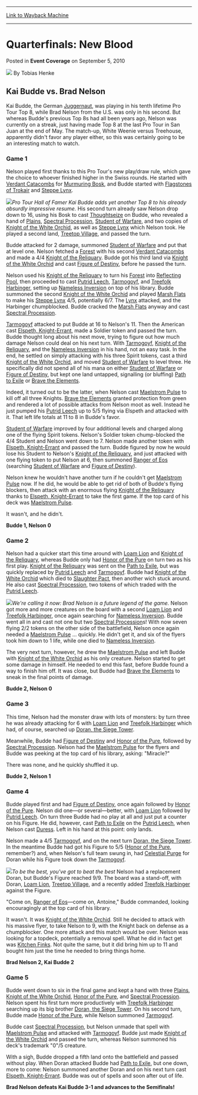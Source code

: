 
---
[Link to Wayback Machine](https://web.archive.org/web/20200527193938/https://magic.wizards.com/en/articles/archive/event-coverage/quarterfinals-new-blood-2010-09-05)

[_metadata_:author]:- "Tobias Henke"
[_metadata_:description]:- "Kai Budde vs. Brad Nelson Kai Budde, the German Juggernaut, was playing in his tenth lifetime Pro Tour Top 8, while Brad Nelson from the U.S. was only in his second. But whereas Budde's previous Top 8s had all been years ago, Nelson was currently on a streak, just having made Top 8 at the last Pro Tour in San Juan at the end of May. The match-up, White Weenie versus Treehouse, apparently didn't favor any player either, so this was certainly going to be an interesting match to watch."
[_metadata_:generator]:- "Drupal 7 (http://drupal.org)"
[_metadata_:node]:- "500711"
[_metadata_:publish_date]:- "2010-09-05"
[_metadata_:source]:- "div-main-content"
[_metadata_:title]:- "Quarterfinals: New Blood"
[_metadata_:wayback_capture_timestamp]:- "2020-05-27 19:39:38"
[_metadata_:wayback_raw_url]:- "https://web.archive.org/web/20200527193938id_/https://magic.wizards.com/en/articles/archive/event-coverage/quarterfinals-new-blood-2010-09-05"
[_metadata_:wayback_url]:- "https://magic.wizards.com/en/articles/archive/event-coverage/quarterfinals-new-blood-2010-09-05"
---


Quarterfinals: New Blood
========================



 Posted in **Event Coverage**
 on September 5, 2010 






![](https://media.magic.wizards.com/styles/auth_small/public/generic-avatar-150_43.png)
By Tobias Henke












Kai Budde vs. Brad Nelson
-------------------------


Kai Budde, the German [Juggernaut](http://gatherer.wizards.com/Pages/Card/Details.aspx?name=Juggernaut), was playing in his tenth lifetime Pro Tour Top 8, while Brad Nelson from the U.S. was only in his second. But whereas Budde's previous Top 8s had all been years ago, Nelson was currently on a streak, just having made Top 8 at the last Pro Tour in San Juan at the end of May. The match-up, White Weenie versus Treehouse, apparently didn't favor any player either, so this was certainly going to be an interesting match to watch.


### Game 1


Nelson played first thanks to this Pro Tour's new play/draw rule, which gave the choice to whoever finished higher in the Swiss rounds. He started with [Verdant Catacombs](http://gatherer.wizards.com/Pages/Card/Details.aspx?name=Verdant+Catacombs) for [Murmuring Bosk](http://gatherer.wizards.com/Pages/Card/Details.aspx?name=Murmuring+Bosk), and Budde started with [Flagstones of Trokair](http://gatherer.wizards.com/Pages/Card/Details.aspx?name=Flagstones+of+Trokair) and [Steppe Lynx](http://gatherer.wizards.com/Pages/Card/Details.aspx?name=Steppe+Lynx).


![](https://media.magic.wizards.com/image_legacy_migration/mtg/images/daily/events/ptams10/qf4_budde.jpg)*Pro Tour Hall of Famer Kai Budde adds yet another Top 8 to his already absurdly impressive resume.*
His second turn already saw Nelson drop down to 16, using his Bosk to cast [Thoughtseize](http://gatherer.wizards.com/Pages/Card/Details.aspx?name=Thoughtseize) on Budde, who revealed a hand of [Plains](http://gatherer.wizards.com/Pages/Card/Details.aspx?name=Plains), [Spectral Procession](http://gatherer.wizards.com/Pages/Card/Details.aspx?name=Spectral+Procession), [Student of Warfare](http://gatherer.wizards.com/Pages/Card/Details.aspx?name=Student+of+Warfare), and two copies of [Knight of the White Orchid](http://gatherer.wizards.com/Pages/Card/Details.aspx?name=Knight+of+the+White+Orchid), as well as [Steppe Lynx](http://gatherer.wizards.com/Pages/Card/Details.aspx?name=Steppe+Lynx) which Nelson took. He played a second land, [Treetop Village](http://gatherer.wizards.com/Pages/Card/Details.aspx?name=Treetop+Village), and passed the turn.


Budde attacked for 2 damage, summoned [Student of Warfare](http://gatherer.wizards.com/Pages/Card/Details.aspx?name=Student+of+Warfare) and put that at level one. Nelson fetched a [Forest](http://gatherer.wizards.com/Pages/Card/Details.aspx?name=Forest) with his second [Verdant Catacombs](http://gatherer.wizards.com/Pages/Card/Details.aspx?name=Verdant+Catacombs) and made a 4/4 [Knight of the Reliquary](http://gatherer.wizards.com/Pages/Card/Details.aspx?name=Knight+of+the+Reliquary). Budde got his third land via [Knight of the White Orchid](http://gatherer.wizards.com/Pages/Card/Details.aspx?name=Knight+of+the+White+Orchid) and cast [Figure of Destiny](http://gatherer.wizards.com/Pages/Card/Details.aspx?name=Figure+of+Destiny), before he passed the turn.


Nelson used his [Knight of the Reliquary](http://gatherer.wizards.com/Pages/Card/Details.aspx?name=Knight+of+the+Reliquary) to turn his [Forest](http://gatherer.wizards.com/Pages/Card/Details.aspx?name=Forest) into [Reflecting Pool](http://gatherer.wizards.com/Pages/Card/Details.aspx?name=Reflecting+Pool), then proceeded to cast [Putrid Leech](http://gatherer.wizards.com/Pages/Card/Details.aspx?name=Putrid+Leech), [Tarmogoyf](http://gatherer.wizards.com/Pages/Card/Details.aspx?name=Tarmogoyf), and [Treefolk Harbinger](http://gatherer.wizards.com/Pages/Card/Details.aspx?name=Treefolk+Harbinger), setting up [Nameless Inversion](http://gatherer.wizards.com/Pages/Card/Details.aspx?name=Nameless+Inversion) on top of his library. Budde summoned the second [Knight of the White Orchid](http://gatherer.wizards.com/Pages/Card/Details.aspx?name=Knight+of+the+White+Orchid) and played [Marsh Flats](http://gatherer.wizards.com/Pages/Card/Details.aspx?name=Marsh+Flats) to make his [Steppe Lynx](http://gatherer.wizards.com/Pages/Card/Details.aspx?name=Steppe+Lynx) 4/5, potentially 6/7. The [Lynx](http://gatherer.wizards.com/Pages/Card/Details.aspx?name=Lynx) attacked, and the Harbinger chumpblocked. Budde cracked the [Marsh Flats](http://gatherer.wizards.com/Pages/Card/Details.aspx?name=Marsh+Flats) anyway and cast [Spectral Procession](http://gatherer.wizards.com/Pages/Card/Details.aspx?name=Spectral+Procession).


[Tarmogoyf](http://gatherer.wizards.com/Pages/Card/Details.aspx?name=Tarmogoyf) attacked to put Budde at 16 to Nelson's 11. Then the American cast [Elspeth, Knight-Errant](http://gatherer.wizards.com/Pages/Card/Details.aspx?name=Elspeth%2C+Knight-Errant), made a Soldier token and passed the turn. Budde thought long about his next move, trying to figure out how much damage Nelson could deal on his next turn. With [Tarmogoyf](http://gatherer.wizards.com/Pages/Card/Details.aspx?name=Tarmogoyf), [Knight of the Reliquary](http://gatherer.wizards.com/Pages/Card/Details.aspx?name=Knight+of+the+Reliquary), and the [Nameless Inversion](http://gatherer.wizards.com/Pages/Card/Details.aspx?name=Nameless+Inversion) in his hand, not an easy task. In the end, he settled on simply attacking with his three Spirit tokens, cast a third [Knight of the White Orchid](http://gatherer.wizards.com/Pages/Card/Details.aspx?name=Knight+of+the+White+Orchid), and moved [Student of Warfare](http://gatherer.wizards.com/Pages/Card/Details.aspx?name=Student+of+Warfare) to level three. He specifically did not spend all of his mana on either [Student of Warfare](http://gatherer.wizards.com/Pages/Card/Details.aspx?name=Student+of+Warfare) or [Figure of Destiny](http://gatherer.wizards.com/Pages/Card/Details.aspx?name=Figure+of+Destiny), but kept one land untapped, signalling (or bluffing) [Path to Exile](http://gatherer.wizards.com/Pages/Card/Details.aspx?name=Path+to+Exile) or [Brave the Elements](http://gatherer.wizards.com/Pages/Card/Details.aspx?name=Brave+the+Elements).


Indeed, it turned out to be the latter, when Nelson cast [Maelstrom Pulse](http://gatherer.wizards.com/Pages/Card/Details.aspx?name=Maelstrom+Pulse) to kill off all three Knights. [Brave the Elements](http://gatherer.wizards.com/Pages/Card/Details.aspx?name=Brave+the+Elements) granted protection from green and rendered a lot of possible attacks from Nelson moot as well. Instead he just pumped his [Putrid Leech](http://gatherer.wizards.com/Pages/Card/Details.aspx?name=Putrid+Leech) up to 5/5 flying via Elspeth and attacked with it. That left life totals at 11 to 8 in Budde's favor.


[Student of Warfare](http://gatherer.wizards.com/Pages/Card/Details.aspx?name=Student+of+Warfare) improved by four additional levels and charged along one of the flying Spirit tokens. Nelson's Soldier token chump-blocked the 4/4 Student and Nelson went down to 7. Nelson made another token with [Elspeth, Knight-Errant](http://gatherer.wizards.com/Pages/Card/Details.aspx?name=Elspeth%2C+Knight-Errant) and passed the turn. Budde figured by now he would lose his Student to Nelson's [Knight of the Reliquary](http://gatherer.wizards.com/Pages/Card/Details.aspx?name=Knight+of+the+Reliquary), and just attacked with one flying token to put Nelson at 6, then summoned [Ranger of Eos](http://gatherer.wizards.com/Pages/Card/Details.aspx?name=Ranger+of+Eos) (searching [Student of Warfare](http://gatherer.wizards.com/Pages/Card/Details.aspx?name=Student+of+Warfare) and [Figure of Destiny](http://gatherer.wizards.com/Pages/Card/Details.aspx?name=Figure+of+Destiny)).


Nelson knew he wouldn't have another turn if he couldn't get [Maelstrom Pulse](http://gatherer.wizards.com/Pages/Card/Details.aspx?name=Maelstrom+Pulse) now. If he did, he would be able to get rid of both of Budde's flying blockers, then attack with an enormous flying [Knight of the Reliquary](http://gatherer.wizards.com/Pages/Card/Details.aspx?name=Knight+of+the+Reliquary) thanks to [Elspeth, Knight-Errant](http://gatherer.wizards.com/Pages/Card/Details.aspx?name=Elspeth%2C+Knight-Errant) to take the first game. If the top card of his deck was [Maelstrom Pulse](http://gatherer.wizards.com/Pages/Card/Details.aspx?name=Maelstrom+Pulse).


It wasn't, and he didn't.


**Budde 1, Nelson 0**


### Game 2


Nelson had a quicker start this time around with [Loam Lion](http://gatherer.wizards.com/Pages/Card/Details.aspx?name=Loam+Lion) and [Knight of the Reliquary](http://gatherer.wizards.com/Pages/Card/Details.aspx?name=Knight+of+the+Reliquary), whereas Budde only had [Honor of the Pure](http://gatherer.wizards.com/Pages/Card/Details.aspx?name=Honor+of+the+Pure) on turn two as his first play. [Knight of the Reliquary](http://gatherer.wizards.com/Pages/Card/Details.aspx?name=Knight+of+the+Reliquary) was sent on the [Path to Exile](http://gatherer.wizards.com/Pages/Card/Details.aspx?name=Path+to+Exile), but was quickly replaced by [Putrid Leech](http://gatherer.wizards.com/Pages/Card/Details.aspx?name=Putrid+Leech) and [Tarmogoyf](http://gatherer.wizards.com/Pages/Card/Details.aspx?name=Tarmogoyf). Budde had [Knight of the White Orchid](http://gatherer.wizards.com/Pages/Card/Details.aspx?name=Knight+of+the+White+Orchid) which died to [Slaughter Pact](http://gatherer.wizards.com/Pages/Card/Details.aspx?name=Slaughter+Pact), then another wich stuck around. He also cast [Spectral Procession](http://gatherer.wizards.com/Pages/Card/Details.aspx?name=Spectral+Procession), two tokens of which traded with the [Putrid Leech](http://gatherer.wizards.com/Pages/Card/Details.aspx?name=Putrid+Leech).


![](https://media.magic.wizards.com/image_legacy_migration/mtg/images/daily/events/ptams10/qf4_nelson.jpg)*We're calling it now: Brad Nelson is a future legend of the game.*
Nelson got more and more creatures on the board with a second [Loam Lion](http://gatherer.wizards.com/Pages/Card/Details.aspx?name=Loam+Lion) and [Treefolk Harbinger](http://gatherer.wizards.com/Pages/Card/Details.aspx?name=Treefolk+Harbinger), once again searching for [Nameless Inversion](http://gatherer.wizards.com/Pages/Card/Details.aspx?name=Nameless+Inversion). Budde went all in and cast not one but two [Spectral Procession](http://gatherer.wizards.com/Pages/Card/Details.aspx?name=Spectral+Procession)s! With now seven flying 2/2 tokens on the other side of the battlefield, Nelson once again needed a [Maelstrom Pulse](http://gatherer.wizards.com/Pages/Card/Details.aspx?name=Maelstrom+Pulse) ... quickly. He didn't get it, and six of the flyers took him down to 1 life, while one died to [Nameless Inversion](http://gatherer.wizards.com/Pages/Card/Details.aspx?name=Nameless+Inversion).


The very next turn, however, he drew the [Maelstrom Pulse](http://gatherer.wizards.com/Pages/Card/Details.aspx?name=Maelstrom+Pulse) and left Budde with [Knight of the White Orchid](http://gatherer.wizards.com/Pages/Card/Details.aspx?name=Knight+of+the+White+Orchid) as his only creature. Nelson started to get some damage in himself. He needed to end this fast, before Budde found a way to finish him off. It was close, but Budde had [Brave the Elements](http://gatherer.wizards.com/Pages/Card/Details.aspx?name=Brave+the+Elements) to sneak in the final points of damage.


**Budde 2, Nelson 0**


### Game 3


This time, Nelson had the monster draw with lots of monsters: by turn three he was already attacking for 6 with [Loam Lion](http://gatherer.wizards.com/Pages/Card/Details.aspx?name=Loam+Lion) and [Treefolk Harbinger](http://gatherer.wizards.com/Pages/Card/Details.aspx?name=Treefolk+Harbinger) which had, of course, searched up [Doran, the Siege Tower](http://gatherer.wizards.com/Pages/Card/Details.aspx?name=Doran%2C+the+Siege+Tower).


Meanwhile, Budde had [Figure of Destiny](http://gatherer.wizards.com/Pages/Card/Details.aspx?name=Figure+of+Destiny) and [Honor of the Pure](http://gatherer.wizards.com/Pages/Card/Details.aspx?name=Honor+of+the+Pure), followed by [Spectral Procession](http://gatherer.wizards.com/Pages/Card/Details.aspx?name=Spectral+Procession). Nelson had the [Maelstrom Pulse](http://gatherer.wizards.com/Pages/Card/Details.aspx?name=Maelstrom+Pulse) for the flyers and Budde was peeking at the top card of his library, asking: "Miracle?"


There was none, and he quickly shuffled it up.


**Budde 2, Nelson 1**


### Game 4


Budde played first and had [Figure of Destiny](http://gatherer.wizards.com/Pages/Card/Details.aspx?name=Figure+of+Destiny), once again followed by [Honor of the Pure](http://gatherer.wizards.com/Pages/Card/Details.aspx?name=Honor+of+the+Pure). Nelson did one—or several—better, with [Loam Lion](http://gatherer.wizards.com/Pages/Card/Details.aspx?name=Loam+Lion) followed by [Putrid Leech](http://gatherer.wizards.com/Pages/Card/Details.aspx?name=Putrid+Leech). On turn three Budde had no play at all and just put a counter on his Figure. He did, however, cast [Path to Exile](http://gatherer.wizards.com/Pages/Card/Details.aspx?name=Path+to+Exile) on the [Putrid Leech](http://gatherer.wizards.com/Pages/Card/Details.aspx?name=Putrid+Leech), when Nelson cast [Duress](http://gatherer.wizards.com/Pages/Card/Details.aspx?name=Duress). Left in his hand at this point: only lands.


Nelson made a 4/5 [Tarmogoyf](http://gatherer.wizards.com/Pages/Card/Details.aspx?name=Tarmogoyf), and on the next turn [Doran, the Siege Tower](http://gatherer.wizards.com/Pages/Card/Details.aspx?name=Doran%2C+the+Siege+Tower). In the meantime Budde had got his Figure to 5/5 ([Honor of the Pure](http://gatherer.wizards.com/Pages/Card/Details.aspx?name=Honor+of+the+Pure), remember?) and, when Nelson's full team swung in, had [Celestial Purge](http://gatherer.wizards.com/Pages/Card/Details.aspx?name=Celestial+Purge) for Doran while his Figure took down the [Tarmogoyf](http://gatherer.wizards.com/Pages/Card/Details.aspx?name=Tarmogoyf).


![](https://media.magic.wizards.com/image_legacy_migration/mtg/images/daily/events/ptams10/qf4_budde_nelson.jpg)*To be the best, you've got to beat the best*
Nelson had a replacement Doran, but Budde's Figure reached 9/9. The board was a stand-off, with Doran, [Loam Lion](http://gatherer.wizards.com/Pages/Card/Details.aspx?name=Loam+Lion), [Treetop Village](http://gatherer.wizards.com/Pages/Card/Details.aspx?name=Treetop+Village), and a recently added [Treefolk Harbinger](http://gatherer.wizards.com/Pages/Card/Details.aspx?name=Treefolk+Harbinger) against the Figure.


"Come on, [Ranger of Eos](http://gatherer.wizards.com/Pages/Card/Details.aspx?name=Ranger+of+Eos)—come on, Antoine," Budde commanded, looking encouragingly at the top card of his library.


It wasn't. It was [Knight of the White Orchid](http://gatherer.wizards.com/Pages/Card/Details.aspx?name=Knight+of+the+White+Orchid). Still he decided to attack with his massive flyer, to take Nelson to 9, with the Knight back on defense as a chumpblocker. One more attack and this match would be over. Nelson was looking for a topdeck, potentially a removal spell. What he did in fact get was [Kitchen Finks](http://gatherer.wizards.com/Pages/Card/Details.aspx?name=Kitchen+Finks). Not quite the same, but it did bring him up to 11 and bought him just the time he needed to bring things home.


**Brad Nelson 2, Kai Budde 2**


### Game 5


Budde went down to six in the final game and kept a hand with three [Plains](http://gatherer.wizards.com/Pages/Card/Details.aspx?name=Plains), [Knight of the White Orchid](http://gatherer.wizards.com/Pages/Card/Details.aspx?name=Knight+of+the+White+Orchid), [Honor of the Pure](http://gatherer.wizards.com/Pages/Card/Details.aspx?name=Honor+of+the+Pure), and [Spectral Procession](http://gatherer.wizards.com/Pages/Card/Details.aspx?name=Spectral+Procession). Nelson spent his first turn more productively with [Treefolk Harbinger](http://gatherer.wizards.com/Pages/Card/Details.aspx?name=Treefolk+Harbinger) searching up its big brother [Doran, the Siege Tower](http://gatherer.wizards.com/Pages/Card/Details.aspx?name=Doran%2C+the+Siege+Tower). On his second turn, Budde made [Honor of the Pure](http://gatherer.wizards.com/Pages/Card/Details.aspx?name=Honor+of+the+Pure), while Nelson summoned [Tarmogoyf](http://gatherer.wizards.com/Pages/Card/Details.aspx?name=Tarmogoyf).


Budde cast [Spectral Procession](http://gatherer.wizards.com/Pages/Card/Details.aspx?name=Spectral+Procession), but Nelson unmade that spell with [Maelstrom Pulse](http://gatherer.wizards.com/Pages/Card/Details.aspx?name=Maelstrom+Pulse) and attacked with [Tarmogoyf](http://gatherer.wizards.com/Pages/Card/Details.aspx?name=Tarmogoyf). Budde just made [Knight of the White Orchid](http://gatherer.wizards.com/Pages/Card/Details.aspx?name=Knight+of+the+White+Orchid) and passed the turn, whereas Nelson summoned his deck's trademark "0"/5 creature.


With a sigh, Budde dropped a fifth land onto the battlefield and passed without play. When Doran attacked Budde had [Path to Exile](http://gatherer.wizards.com/Pages/Card/Details.aspx?name=Path+to+Exile), but one down, more to come: Nelson summoned another Doran and on his next turn cast [Elspeth, Knight-Errant](http://gatherer.wizards.com/Pages/Card/Details.aspx?name=Elspeth%2C+Knight-Errant). Budde was out of spells and soon after out of life.


**Brad Nelson defeats Kai Budde 3-1 and advances to the Semifinals!**








